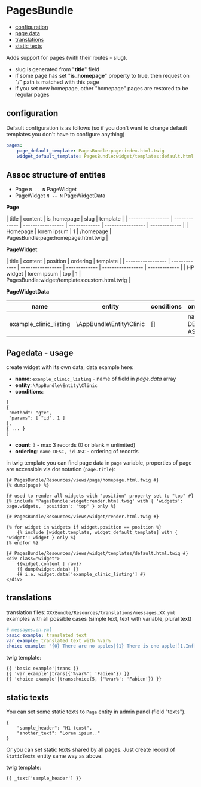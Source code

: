 PagesBundle
==================

 * [configuration](#configuration)
 * [page data](#pagedata---usage)
 * [translations](#translations)
 * [static texts](#static-texts)

Adds support for pages (with their routes - slug).

 * slug is generated from "**title**" field
 * if some page has set "**is_homepage**" property to true, then request on "/" path is matched with this page
 * if you set new homepage, other "homepage" pages are restored to be regular pages

## configuration

Default configuration is as follows (so if you don't want to change default templates you don't have to configure anything)

```yml
pages:
    page_default_template: PagesBundle:page:index.html.twig
    widget_default_template: PagesBundle:widget/templates:default.html.twig
```

## Assoc structure of entites
 * Page `N -- N` PageWidget
 * PageWidget `N -- N` PageWidgetData

**Page**

| title | content | is_homepage | slug | template |
| ----------------- | ------------- | ----------------- | ------------- | ----------------- | ------------- |
| Homepage |  lorem ipsum  | 1 | /homepage | PagesBundle:page:homepage.html.twig |

**PageWidget**

| title | content | position | ordering | template |
| ----------------- | ------------- | ----------------- | ------------- | ----------------- | ------------- |
| HP widget |  lorem ipsum  | top | 1 | PagesBundle:widget/templates:custom.html.twig |


 **PageWidgetData**

| name | entity | conditions | ordering | count | template | has_detail |
| ----------------- | ------------- | ----------------- | ------------- | ------------- | ------------- | ------------- |
| example_clinic_listing |  \AppBundle\Entity\Clinic  | [] | name DESC, id ASC | 3 |  | t/f |


## Pagedata - usage
create widget with its own data; data example here:

 * **name**: `example_clinic_listing` - name of field in *page.data* array
 * **entity**: `\AppBundle\Entity\Clinic`
 * **conditions**:
```
[
{
 "method": "gte",
 "params": [ "id", 1 ]
},
{ ... }
]
```
 * **count**: `3` - max 3 records (0 or blank = unlimited)
 * **ordering**: `name DESC, id ASC` - ordering of records

in twig template you can find page data in `page` variable, properties of page are accessible via dot notation (`page.title`):
```twig
{# PagesBundle/Resources/views/page/homepage.html.twig #}
{% dump(page) %}

{# used to render all widgets with "position" property set to "top" #}
{% include 'PagesBundle:widget:render.html.twig' with { 'widgets': page.widgets, 'position': 'top' } only %}
```

```twig
{# PagesBundle/Resources/views/widget/render.html.twig #}

{% for widget in widgets if widget.position == position %}
	{% include [widget.template, widget_default_template] with { 'widget': widget } only %}
{% endfor %}
```

```twig
{# PagesBundle/Resources/views/widget/templates/default.html.twig #}
<div class="widget">
    {{widget.content | raw}}
    {{ dump(widget.data) }}
    {# i.e. widget.data['example_clinic_listing'] #}
</div>
```

## translations

translation files: `XXXBundle/Resources/translations/messages.XX.yml`
examples with all possible cases (simple text, text with variable, plural text)

```yml
# messages.en.yml
basic example: translated text
var example: translated text with %var%
choice example: "{0} There are no apples|{1} There is one apple|]1,Inf[ There are %count% apples %var%"
```

twig template:

```
{{ 'basic example'|trans }}
{{ 'var example'|trans({'%var%': 'Fabien'}) }}
{{ 'choice example'|transchoice(5, {'%var%': 'Fabien'}) }}
```

## static texts
You can set some static texts to `Page` entity in admin panel (field "texts").

```
{
    "sample_header": "H1 texst",
    "another_text": "Lorem ipsum.."
}
```

Or you can set static texts shared by all pages. Just create record of `StaticTexts` entity same way as above.

twig template:

```
{{ _text['sample_header'] }}
```
